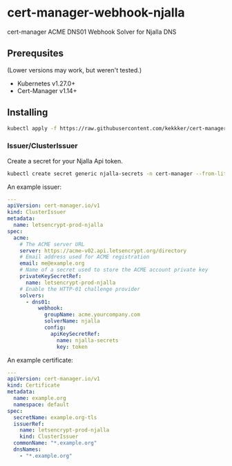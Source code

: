# cert-manager-webhook-njalla
cert-manager ACME DNS01 Webhook Solver for Njalla DNS

## Prerequsites
(Lower versions may work, but weren't tested.)
* Kubernetes v1.27.0+
* Cert-Manager v1.14+

## Installing

```bash
kubectl apply -f https://raw.githubusercontent.com/kekkker/cert-manager-webhook-njalla/main/deploy/deployment.yaml
```
### Issuer/ClusterIssuer

Create a secret for your Njalla Api token.

```bash
kubectl create secret generic njalla-secrets -n cert-manager --from-literal=token=<NJALLA_API_TOKEN>
```

An example issuer:

```yaml
---
apiVersion: cert-manager.io/v1
kind: ClusterIssuer
metadata:
  name: letsencrypt-prod-njalla
spec:
  acme:
    # The ACME server URL
    server: https://acme-v02.api.letsencrypt.org/directory
    # Email address used for ACME registration
    email: me@example.org
    # Name of a secret used to store the ACME account private key
    privateKeySecretRef:
      name: letsencrypt-prod-njalla
    # Enable the HTTP-01 challenge provider
    solvers:
      - dns01:
          webhook:
            groupName: acme.yourcompany.com
            solverName: njalla
            config:
              apiKeySecretRef:
                name: njalla-secrets
                key: token
```

An example certificate:

```yaml
---
apiVersion: cert-manager.io/v1
kind: Certificate
metadata:
  name: example.org
  namespace: default
spec:
  secretName: example.org-tls
  issuerRef:
    name: letsencrypt-prod-njalla
    kind: ClusterIssuer
  commonName: "*.example.org"
  dnsNames:
    - "*.example.org"
```
